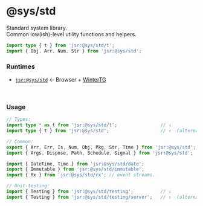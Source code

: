 # @sys/std
Standard system library.  
Common low(ish)-level utility functions and helpers.

```ts
import type { t } from 'jsr:@sys/std/t';
import { Obj, Arr, Num, Str } from 'jsr:@sys/std';
```


### Runtimes
- [`jsr:@sys/std`](https://jsr.io/@sys/std) ← Browser + [WinterTG](https://wintertc.org/)


<p>&nbsp;<p>

### Usage

```ts
// Types:
import type * as t from 'jsr:@sys/std/t';                // ↓
import type { t } from 'jsr:@sys/std';                   // ↑  (alternative)

// Common:
export { Arr, Err, Is, Num, Obj, Pkg, Str, Time } from 'jsr:@sys/std';
import { Args, Dispose, Path, Schedule, Signal } from 'jsr:@sys/std';

import { DateTime, Time } from 'jsr:@sys/std/date';
import { Immutable } from 'jsr:@sys/std/immutable';
import { Rx } from 'jsr:@sys/std/rx'; // event streams.

// Unit-testing:
import { Testing } from 'jsr:@sys/std/testing';          // ↓
import { Testing } from 'jsr:@sys/std/testing/server';   // ↑  (alternative)
```
